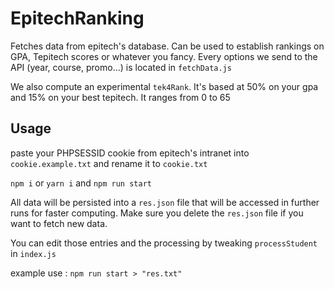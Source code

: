 # EpitechRanking

Fetches data from epitech's database. Can be used to establish rankings on GPA, Tepitech scores or whatever you fancy.
Every options we send to the API (year, course, promo...) is located in `fetchData.js`

We also compute an experimental `tek4Rank`.
It's based at 50% on your gpa and 15% on your best tepitech. It ranges from 0 to 65

## Usage
paste your PHPSESSID cookie from epitech's intranet 
into `cookie.example.txt` and  rename it to `cookie.txt`

`npm i` or `yarn i` and `npm run start`

All data will be persisted into a `res.json` file that will be accessed in further runs for faster computing. Make sure you delete the `res.json` file if you want to fetch new data.

You can edit those entries and the processing by tweaking `processStudent` in `index.js`

example use : `npm run start > "res.txt"`

